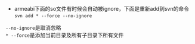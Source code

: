 * armeabi下面的so文件有时候会自动被ignore，下面是重新add到svn的命令  
`svn add * --force --no-ignore`

`--no-ignore`是取消忽略   
`* --force`是添加当前目录及所有子目录下所有文件
